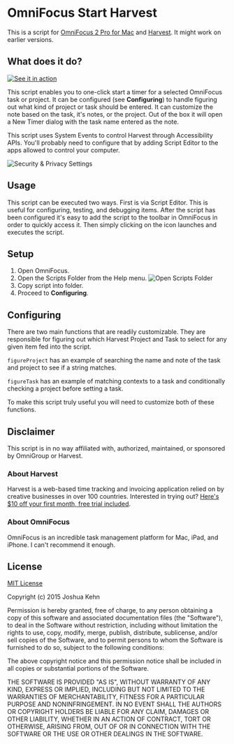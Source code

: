 # OmniFocus Start Harvest

This is a script for [OmniFocus 2 Pro for Mac][of2] and [Harvest][harvest]. It might work on earlier versions.

## What does it do?

[![See it in action][video preview]][video]

This script enables you to one-click start a timer for a selected OmniFocus task or project. It can be configured (see **Configuring**) to handle figuring out what kind of project or task should be entered. It can customize the note based on the task, it's notes, or the project. Out of the box it will open a New Timer dialog with the task name entered as the note.

This script uses System Events to control Harvest through Accessibility APIs. You'll probably need to configure that by adding Script Editor to the apps allowed to control your computer.

![Security & Privacy Settings][accessibility]

## Usage

This script can be executed two ways. First is via Script Editor. This is useful for configuring, testing, and debugging items. After the script has been configured it's easy to add the script to the toolbar in OmniFocus in order to quickly access it. Then simply clicking on the icon launches and executes the script.

## Setup

1. Open OmniFocus.
2. Open the Scripts Folder from the Help menu.
![Open Scripts Folder][open scripts folder]
3. Copy script into folder.
4. Proceed to **Configuring**.

## Configuring

There are two main functions that are readily customizable. They are responsible for figuring out which Harvest Project and Task to select for any given item fed into the script.

`figureProject` has an example of searching the name and note of the task and project to see if a string matches.

`figureTask` has an example of matching contexts to a task and conditionally checking a project before setting a task.

To make this script truly useful you will need to customize both of these functions.

## Disclaimer

This script is in no way affiliated with, authorized, maintained, or sponsored by OmniGroup or Harvest.

### About Harvest

Harvest is a web-based time tracking and invoicing application relied on by creative businesses in over 100 countries. Interested in trying out? [Here's $10 off your first month, free trial included][harvest referral].


### About OmniFocus

OmniFocus is an incredible task management platform for Mac, iPad, and iPhone. I can't recommend it enough.


## License

[MIT License][mit]

Copyright (c) 2015 Joshua Kehn

Permission is hereby granted, free of charge, to any person obtaining a copy of this software and associated documentation files (the "Software"), to deal in the Software without restriction, including without limitation the rights to use, copy, modify, merge, publish, distribute, sublicense, and/or sell copies of the Software, and to permit persons to whom the Software is furnished to do so, subject to the following conditions:

The above copyright notice and this permission notice shall be included in all copies or substantial portions of the Software.

THE SOFTWARE IS PROVIDED "AS IS", WITHOUT WARRANTY OF ANY KIND, EXPRESS OR IMPLIED, INCLUDING BUT NOT LIMITED TO THE WARRANTIES OF MERCHANTABILITY, FITNESS FOR A PARTICULAR PURPOSE AND NONINFRINGEMENT. IN NO EVENT SHALL THE AUTHORS OR COPYRIGHT HOLDERS BE LIABLE FOR ANY CLAIM, DAMAGES OR OTHER LIABILITY, WHETHER IN AN ACTION OF CONTRACT, TORT OR OTHERWISE, ARISING FROM, OUT OF OR IN CONNECTION WITH THE SOFTWARE OR THE USE OR OTHER DEALINGS IN THE SOFTWARE.


[open scripts folder]: http://f.cl.ly/items/1H2j2v0m2H082O042B0m/Screen%20Shot%202015-05-02%20at%2012.02.08%20PM.png
[accessibility]: http://f.cl.ly/items/0g2C403B1E3F2Z2A3r44/Screen%20Shot%202015-05-02%20at%2012.08.52%20PM.png
[video preview]: http://f.cl.ly/items/2L0n2s41090m0e3t021J/Screen%20Shot%202015-05-02%20at%2012.25.25%20PM.png
[video]: http://l.kehn.io/0G0z01040T2U
[of2]: https://www.omnigroup.com/omnifocus
[of icon]: http://f.cl.ly/items/2u420w2M1i323t0e0y29/OmniFocus-for-Mac-128.png
[mit]: http://opensource.org/licenses/MIT
[harvest]: http://www.getharvest.com/
[harvest referral]: http://try.hrv.st/8-96604
[harvest icon]: http://f.cl.ly/items/1V3i0A3s0P2B3c252n1j/harvest-logo-icon-128px-6fc2a505f413234ce34001ced2f7b4f9.png